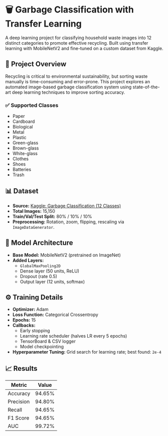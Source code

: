 # 🗑️ Garbage Classification with Transfer Learning

A deep learning project for classifying household waste images into 12 distinct categories to promote effective recycling. Built using transfer learning with MobileNetV2 and fine-tuned on a custom dataset from Kaggle.

## 📌 Project Overview

Recycling is critical to environmental sustainability, but sorting waste manually is time-consuming and error-prone. This project explores an automated image-based garbage classification system using state-of-the-art deep learning techniques to improve sorting accuracy.

### ✅ Supported Classes
- Paper
- Cardboard
- Biological
- Metal
- Plastic
- Green-glass
- Brown-glass
- White-glass
- Clothes
- Shoes
- Batteries
- Trash

## 📊 Dataset

- **Source:** [Kaggle: Garbage Classification (12 Classes)](https://www.kaggle.com/datasets/mostafaabla/garbage-classification)
- **Total Images:** 15,150
- **Train/Val/Test Split:** 80% / 10% / 10%
- **Preprocessing:** Rotation, zoom, flipping, rescaling via `ImageDataGenerator`.

## 🧠 Model Architecture

- **Base Model:** MobileNetV2 (pretrained on ImageNet)
- **Added Layers:**
  - `GlobalMaxPooling2D`
  - Dense layer (50 units, ReLU)
  - Dropout (rate 0.5)
  - Output layer (12 units, softmax)

## ⚙️ Training Details

- **Optimizer:** Adam
- **Loss Function:** Categorical Crossentropy
- **Epochs:** 15
- **Callbacks:**
  - Early stopping
  - Learning rate scheduler (halves LR every 5 epochs)
  - TensorBoard & CSV logger
  - Model checkpointing
- **Hyperparameter Tuning:** Grid search for learning rate; best found: `2e-4`

## 📈 Results

| Metric     | Value  |
|------------|--------|
| Accuracy   | 94.65% |
| Precision  | 94.80% |
| Recall     | 94.65% |
| F1 Score   | 94.65% |
| AUC        | 99.72% |

